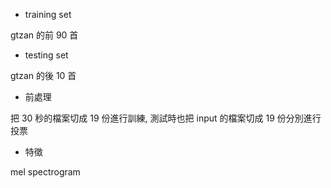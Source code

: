* training set

gtzan 的前 90 首
* testing set

gtzan 的後 10 首
* 前處理

把 30 秒的檔案切成 19 份進行訓練, 測試時也把 input 的檔案切成 19 份分別進行投票
* 特徵

mel spectrogram
